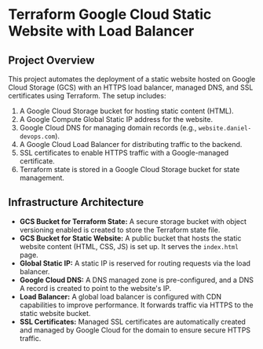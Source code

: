 # Terraform Google Cloud Static Website with Load Balancer

## Project Overview

This project automates the deployment of a static website hosted on Google Cloud Storage (GCS) with an HTTPS load balancer, managed DNS, and SSL certificates using Terraform. The setup includes:

1. A Google Cloud Storage bucket for hosting static content (HTML).
2. A Google Compute Global Static IP address for the website.
3. Google Cloud DNS for managing domain records (e.g., `website.daniel-devops.com`).
4. A Google Cloud Load Balancer for distributing traffic to the backend.
5. SSL certificates to enable HTTPS traffic with a Google-managed certificate.
6. Terraform state is stored in a Google Cloud Storage bucket for state management.

## Infrastructure Architecture

- **GCS Bucket for Terraform State:** A secure storage bucket with object versioning enabled is created to store the Terraform state file.
- **GCS Bucket for Static Website:** A public bucket that hosts the static website content (HTML, CSS, JS) is set up. It serves the `index.html` page.
- **Global Static IP:** A static IP is reserved for routing requests via the load balancer.
- **Google Cloud DNS:** A DNS managed zone is pre-configured, and a DNS A record is created to point to the website's IP.
- **Load Balancer:** A global load balancer is configured with CDN capabilities to improve performance. It forwards traffic via HTTPS to the static website bucket.
- **SSL Certificates:** Managed SSL certificates are automatically created and managed by Google Cloud for the domain to ensure secure HTTPS traffic.
